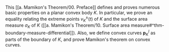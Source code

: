 This [[a. Mamikon's Theorem/00. Preface]] defines and proves numerous basic properties on a planar convex body $K$. In particular, we prove an equality relating the extreme points $v_K^{\pm}(t)$ of $K$ and the surface area measure $\sigma_K$ of $K$ ([[a. Mamikon's Theorem/10. Surface area measure#^thm-boundary-measure-differential]]). Also, we define convex curves $\mathbf{p}_K^I$ as parts of the boundary of $K$, and prove Mamikon's theorem on convex curves.